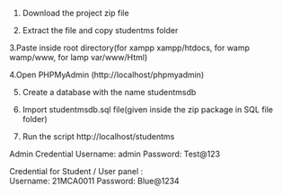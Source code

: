 1. Download the project zip file

2. Extract the file and copy studentms folder

3.Paste inside root directory(for xampp xampp/htdocs, for wamp wamp/www, for lamp var/www/Html)

4.Open PHPMyAdmin (http://localhost/phpmyadmin)

5. Create a database with the name  studentmsdb

6. Import studentmsdb.sql file(given inside the zip package in SQL file folder)

7. Run the script http://localhost/studentms

Admin Credential
Username: admin
Password: Test@123

Credential for Student / User panel :        
Username: 21MCA0011
Password: Blue@1234

